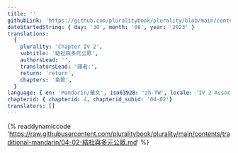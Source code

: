 ```yaml
---
title: ''
githubLink: 'https://github.com/pluralitybook/plurality/blob/main/contents/traditional-mandarin/04-02-結社與多元公眾.md'
dateStartedString: { day: '30', month: '08', year: '2023' }
translations:
  {
    plurality: 'Chapter IV 2',
    subtitle: '結社與多元公眾',
    authorsLead: '',
    translatorsLead: '譯者:',
    return: 'return',
    chapters: '章節',
  }
language: { en: 'Mandarin/華文', iso6392B: 'zh-TW', locale: 'IV 2 Association and Plural Publics' }
chapterid: { chapterid: 4, chapterid_subid: '04-02'}
translators: []
---
```

{% readdynamiccode 'https://raw.githubusercontent.com/pluralitybook/plurality/main/contents/traditional-mandarin/04-02-結社與多元公眾.md' %}
